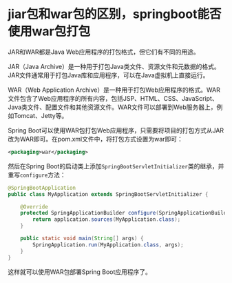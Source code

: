 # jiar包和war包的区别，springboot能否使用war包打包

JAR和WAR都是Java Web应用程序的打包格式，但它们有不同的用途。

JAR（Java Archive）是一种用于打包Java类文件、资源文件和元数据的格式。JAR文件通常用于打包Java库和应用程序，可以在Java虚拟机上直接运行。

WAR（Web Application Archive）是一种用于打包Web应用程序的格式。WAR文件包含了Web应用程序的所有内容，包括JSP、HTML、CSS、JavaScript、Java类文件、配置文件和其他资源文件。WAR文件可以部署到Web服务器上，例如Tomcat、Jetty等。

Spring Boot可以使用WAR包打包Web应用程序，只需要将项目的打包方式从JAR改为WAR即可。在pom.xml文件中，将打包方式设置为war即可：

```xml
<packaging>war</packaging>
```

然后在Spring Boot的启动类上添加`SpringBootServletInitializer`类的继承，并重写`configure`方法：

```java
@SpringBootApplication
public class MyApplication extends SpringBootServletInitializer {

    @Override
    protected SpringApplicationBuilder configure(SpringApplicationBuilder application) {
        return application.sources(MyApplication.class);
    }

    public static void main(String[] args) {
        SpringApplication.run(MyApplication.class, args);
    }
}
```

这样就可以使用WAR包部署Spring Boot应用程序了。